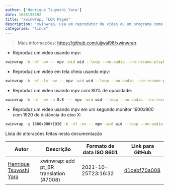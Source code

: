 ```yaml
---
author: ['Henrique Tsuyoshi Yara']
date: 1635196592
title: "xwinwrap, TLDR Pages"
description: "xwinwrap, Usa um reprodutor de vídeo ou um programa como plano de fundo."
categories: "linux"
---
```

> Mais informações: <https://github.com/ujjwal96/xwinwrap>.

- Reproduz um vídeo usando mpv:

```bash
xwinwrap -b -nf -ov -- mpv -wid wid --loop --no-audio --no-resume-playback --panscan=1.0 caminho/para/video.mp4
```

- Reproduz um vídeo em tela cheia usando mpv:

```bash
xwinwrap -b -nf -fs -ov -- mpv -wid wid --loop --no-audio --no-resume-playback --panscan=1.0 caminho/para/video.mp4
```

- Reproduz um vídeo usando mpv com 80% de opacidade:

```bash
xwinwrap -b -nf -ov -o 0.8 --- mpv -wid wid --loop --no-audio --no-resume-playback --panscan=1.0 caminho/para/video.mp4
```

- Reproduz um vídeo usando mpv em um segundo monitor 1600x900 com 1920 de distância do eixo X:

```bash
xwinwrap -g 1600x900+1920 -b -nf -ov -- mpv -wid wid --loop --no-audio --no-resume-playback --panscan=1.0 caminho/para/video.mkv
```
Lista de alterações feitas nesta documentação


Autor | Descrição | Formato de data ISO 8601 | Link para GitHub
------|-----|-----|-----
[Henrique Tsuyoshi Yara](mailto:henri.tsuyoshi@hotmail.com) | xwinwrap: add pt_BR translation (#7008) | 2021-10-25T23:16:32 | [41cebf70a008](https://github.com/tldr-pages/tldr/commit/41cebf70a008ed5744218f863755906f400cc3d6)

